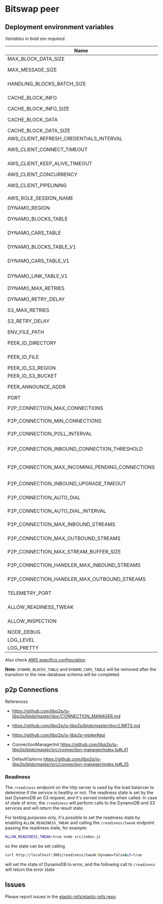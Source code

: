 # Bitswap peer

## Deployment environment variables

_Variables in bold are required._

| Name                  | Default       | Description                                                              |
| --------------------- | ------------- | ------------------------------------------------------------------------ |
| MAX_BLOCK_DATA_SIZE | `2 MB` | Maximum size for data block |
| MAX_MESSAGE_SIZE | `4 MB` | Maximum size response message, must be larger than a single block info/data |
| HANDLING_BLOCKS_BATCH_SIZE | `256` | Batch size of handling blocks - how many requested blocks are being processed in a batch |
| CACHE_BLOCK_INFO     | `false`       | Set to `true` to cache block informations with in a in-memory LRU cache. |
| CACHE_BLOCK_INFO_SIZE | `1000`       | Max entries of the block info cache.                                     |
| CACHE_BLOCK_DATA      | `false`       | Set to `true` to cache block data with in a in-memory LRU cache.         |
| CACHE_BLOCK_DATA_SIZE | `1000`        | Max entries of the block data cache.                                     |
| AWS_CLIENT_REFRESH_CREDENTIALS_INTERVAL | `5 * 60e3` | Credential rotation, in ms. |
| AWS_CLIENT_CONNECT_TIMEOUT | `120000` | The timeout after the HTTP client wait for establish the connection, for AWS client. |
| AWS_CLIENT_KEEP_ALIVE_TIMEOUT | `60000` | The timeout after which a the HTTP socket without active requests will time out, for AWS client. |
| AWS_CLIENT_CONCURRENCY | `128` | The maximum concurrent connections to AWS |
| AWS_CLIENT_PIPELINING | `8` | The maximum request to pipeline in a single HTTP connections to AWS. |
| AWS_ROLE_SESSION_NAME | `bitswap-peer` | Role session name in HTTP connections to AWS. |
| DYNAMO_REGION | `$AWS_REGION` | The Dynamo region. |
| DYNAMO_BLOCKS_TABLE   | `blocks`      | The DynamoDB table where store CIDs informations to.                     |
| DYNAMO_CARS_TABLE     | `cars`        | The DynamoDB table where store CAR files informations to.                |
| DYNAMO_BLOCKS_TABLE_V1| `v1-blocks`   | The DynamoDB table where store CIDs informations to.                     |
| DYNAMO_CARS_TABLE_V1  | `v1-cars`     | The DynamoDB table where store CAR files informations to.                |
| DYNAMO_LINK_TABLE_V1  | `v1-blocks-cars-position` | The DynamoDB table with CARs-blocks links.                   |
| DYNAMO_MAX_RETRIES    | 3             | DynamoDB max attempts in case of query failure.                          |
| DYNAMO_RETRY_DELAY    | 500           | DynamoDB delay between attempts in case of failure, in milliseconds.     |
| S3_MAX_RETRIES        | 3             | S3 max attempts in case of failure.                                      |
| S3_RETRY_DELAY        | 500           | S3 delay between attempts in case of failure, in milliseconds.           |
| ENV_FILE_PATH         | `$PWD/.env`   | The environment file to load.                                            |
| PEER_ID_DIRECTORY     | `/tmp`        | The directory of the file containing the BitSwap PeerID in JSON format.  |
| PEER_ID_FILE          | `peerId.json` | The filename of the file containing the BitSwap PeerID in JSON format.   |
| PEER_ID_S3_REGION     | `$AWS_REGION` | The S3 region to download the BitSwap PeerID. |
| PEER_ID_S3_BUCKET     |               | The S3 bucket to download the BitSwap PeerID. |
| PEER_ANNOUNCE_ADDR    |               | Swarm multiaddr to announce to the network (excluding peer ID).          |
| PORT                  | `3000`        | The port number to listen on.                                            |
| P2P_CONNECTION_MAX_CONNECTIONS | `10000` | p2p max connections, forwared to `libp2p` `connectionManager.maxConnections` |
| P2P_CONNECTION_MIN_CONNECTIONS | `0` | p2p min connections, forwared to `libp2p` `connectionManager.minConnections` |
| P2P_CONNECTION_POLL_INTERVAL | `2000` | ms, p2p poll interval, forwared to `libp2p` `connectionManager.pollInterval` |
| P2P_CONNECTION_INBOUND_CONNECTION_THRESHOLD | `5` | p2p inbound connection threshold, forwared to `libp2p` `connectionManager.inboundConnectionThreshold` |
| P2P_CONNECTION_MAX_INCOMING_PENDING_CONNECTIONS | `10` | p2p max incoming pending connections, forwared to `libp2p` `connectionManager.maxIncomingPendingConnections` |
| P2P_CONNECTION_INBOUND_UPGRADE_TIMEOUT | `1000` | ms, p2p inbound upgrade timeout, forwared to `libp2p` `connectionManager.inboundUpgradeTimeout` |
| P2P_CONNECTION_AUTO_DIAL | `false` | p2p auto dial to discovered peers, forwared to `libp2p` `connectionManager.autoDial` |
| P2P_CONNECTION_AUTO_DIAL_INTERVAL | `10000` | ms, p2p poll interval, forwared to `libp2p` `connectionManager.autoDialInterval` |
| P2P_CONNECTION_MAX_INBOUND_STREAMS | `1024` | p2p mplex incoming streams allowed per connection |
| P2P_CONNECTION_MAX_OUTBOUND_STREAMS | `10000` | p2p mplex outgoing streams allowed per connection |
| P2P_CONNECTION_MAX_STREAM_BUFFER_SIZE | `4194304` | p2p mplex message buffer size, in bytes, default `4MB` |
| P2P_CONNECTION_HANDLER_MAX_INBOUND_STREAMS | `1024` | p2p handler max incoming streams limit at the same time on each connection |
| P2P_CONNECTION_HANDLER_MAX_OUTBOUND_STREAMS | `1024` | p2p handler max outgoing streams limit at the same time on each connection |
| TELEMETRY_PORT        | `3001`        | The telemetry port number for the OpenTelemetry server to listen on.     |
| ALLOW_READINESS_TWEAK | `false`       | Allow to tewak readiness state - for dev and testing only. |
| ALLOW_INSPECTION      | `false`       | Allow inspection functionalities - for dev and testing only. |
| NODE_DEBUG            |               | If it contains `aws-ipfs`, debug mode is enabled.                        |
| LOG_LEVEL            | `info` | Logging level. |
| LOG_PRETTY            | `false` | Enable pretty logging. |

Also check [AWS specifics configuration](https://github.com/elastic-ipfs/elastic-ipfs/blob/main/aws.md).

**Note**: `DYNAMO_BLOCKS_TABLE` and `DYNAMO_CARS_TABLE` will be removed after the transition to the new database schema will be completed.

## p2p Connections

References

- https://github.com/libp2p/js-libp2p/blob/master/doc/CONNECTION_MANAGER.md
- https://github.com/libp2p/js-libp2p/blob/master/doc/LIMITS.md
- https://github.com/libp2p/js-libp2p-mplex#api

- ConnectionManagerInit https://github.com/libp2p/js-libp2p/blob/master/src/connection-manager/index.ts#L41
- DefaultOptions https://github.com/libp2p/js-libp2p/blob/master/src/connection-manager/index.ts#L25

### Readiness

The `/readiness` endpoint on the http server is used by the load balancer to determine if the service is healthy or not.
The readiness state is set by the last DynamoDB an S3 request, and it's served instantly when called.
In case of state of error, the `/readiness` will perform calls to the DynamoDB and S3 services and will return the result state.

For testing purposes only, it's possible to set the readiness state by enabling `ALLOW_READINESS_TWEAK` and calling the `/readiness/tweak` endpoint passing the readiness state, for example:

```bash
ALLOW_READINESS_TWEAK=true node src/index.js
```

so the state can be set calling

```bash
curl http://localhost:3001/readiness/tweak?dynamo=false&s3=true
```

will set the state of DynamoDB to error, and the following call to `/readiness` will return the error state

## Issues

Please report issues in the [elastic-ipfs/elastic-ipfs repo](https://github.com/elastic-ipfs/elastic-ipfs/issues).
